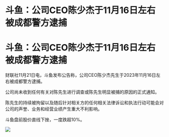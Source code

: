 # 斗鱼：公司CEO陈少杰于11月16日左右被成都警方逮捕

# 斗鱼：公司CEO陈少杰于11月16日左右被成都警方逮捕

财联社11月21日电，斗鱼发布公告称，公司CEO陈少杰先生于2023年11月16日左右被成都警方逮捕。

公司尚未收到任何有关对陈先生进行调查或陈先生明显被捕的原因的正式通知。

陈先生的持续被拘留以及随后针对相关方的任何相关法律诉讼和执法行动可能会对公司的声誉、业务和经营业绩产生重大不利影响。

斗鱼盘前股价直线下挫，一度跌超10%。

![](https://inews.gtimg.com/news_bt/OPTshMSH_WVvRWQl0M4SB8FJ3zHBQgw9ZKP69YU0GAhYYAA/1000)

